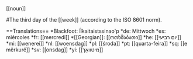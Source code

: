 [[noun]]

#The third day of the [[week]] (according to the ISO 8601 norm).

==Translations==
*Blackfoot: Ííkaitaistssinao'p
*de: Mittwoch
*es: miércoles
*fr: [[mercredi]]
*[[Georgian]]: [[ოთხშაბათი]]
*he: [[יום רביעי]]
*mi: [[wenerei]]
*nl: [[woensdag]]
*pl: [[środa]]
*pt: [[quarta-feira]]
*sq: [[e mërkurë]]
*sv: [[onsdag]]
*yi: [[מיטוואָך]]